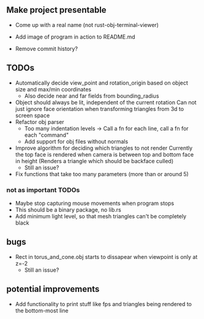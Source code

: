 ## Make project presentable
- Come up with a real name (not rust-obj-terminal-viewer)
- Add image of program in action to README.md

- Remove commit history?

## TODOs
 - Automatically decide view_point and rotation_origin based on object size and max/min coordinates
    - Also decide near and far fields from bounding_radius
 - Object should always be lit, independent of the current rotation
   Can not just ignore face orientation when transforming triangles from 3d to screen space
 - Refactor obj parser
    - Too many indentation levels -> Call a fn for each line, call a fn for each "command"
    - Add support for obj files without normals
 - Improve algorithm for deciding which triangles to not render
    Currently the top face is rendered when camera is between top and bottom face in height
    (Renders a triangle which should be backface culled)
    - Still an issue?
 - Fix functions that take too many parameters (more than or around 5)

### not as important TODOs
 - Maybe stop capturing mouse movements when program stops
 - This should be a binary package, no lib.rs
 - Add minimum light level, so that mesh triangles can't be completely black

## bugs
 - Rect in torus_and_cone.obj starts to dissapear when viewpoint is only at z=-2
   - Still an issue?


## potential improvements
 - Add functionality to print stuff like fps and triangles being rendered to the bottom-most line

